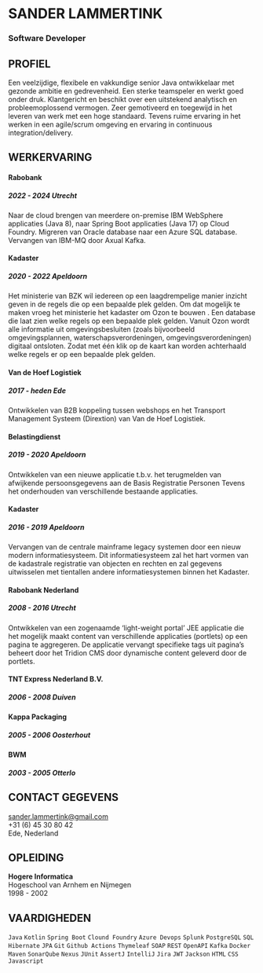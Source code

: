 # SANDER LAMMERTINK
### Software Developer

<div id="container"><div id="left">

## PROFIEL

Een veelzijdige, flexibele en vakkundige senior Java ontwikkelaar met gezonde ambitie en gedrevenheid. Een sterke teamspeler en werkt goed onder druk. Klantgericht en beschikt over een uitstekend analytisch en probleemoplossend vermogen. Zeer gemotiveerd en toegewijd in het leveren van werk met een hoge standaard. Tevens ruime ervaring in het werken in een agile/scrum omgeving en ervaring in continuous integration/delivery.

## WERKERVARING

#### Rabobank
##### <span class="date">2022 - 2024</span> <span class="location">Utrecht</span>
Naar de cloud brengen van meerdere on-premise IBM WebSphere applicaties (Java 8), naar Spring Boot applicaties (Java 17) op Cloud Foundry. Migreren van Oracle database naar een Azure SQL database. Vervangen van IBM-MQ door Axual Kafka.

#### Kadaster
##### <span class="date">2020 - 2022</span> <span class="location">Apeldoorn</span>
Het ministerie van BZK wil iedereen op een laagdrempelige manier inzicht geven in de regels die op een bepaalde plek gelden. Om dat mogelijk te maken vroeg het ministerie het kadaster om Ozon te bouwen . Een database die laat zien welke regels op een bepaalde plek gelden. Vanuit Ozon wordt alle informatie uit omgevingsbesluiten (zoals bijvoorbeeld omgevingsplannen, waterschapsverordeningen, omgevingsverordeningen) digitaal ontsloten. Zodat met één klik op de kaart kan worden achterhaald welke regels er op een bepaalde plek gelden.

#### Van de Hoef Logistiek
##### <span class="date">2017 - heden</span> <span class="location">Ede</span>
Ontwikkelen van B2B koppeling tussen webshops en het Transport Management Systeem (Dirextion) van Van de Hoef Logistiek.

#### Belastingdienst
##### <span class="date">2019 - 2020</span> <span class="location">Apeldoorn</span>

Ontwikkelen van een nieuwe applicatie t.b.v. het terugmelden van afwijkende persoonsgegevens aan de Basis Registratie Personen Tevens het onderhouden van verschillende bestaande applicaties.

#### Kadaster
##### <span class="date">2016 - 2019</span> <span class="location">Apeldoorn</span>

Vervangen van de centrale mainframe legacy systemen door een nieuw modern informatiesysteem. Dit informatiesysteem zal het hart vormen van de kadastrale registratie van objecten en rechten en zal gegevens uitwisselen met tientallen andere informatiesystemen binnen het Kadaster.

#### Rabobank Nederland
##### <span class="date">2008 - 2016</span> <span class="location">Utrecht</span>

Ontwikkelen van een zogenaamde ‘light-weight portal’ JEE applicatie die het mogelijk maakt content van verschillende applicaties (portlets) op een pagina te aggregeren. De applicatie vervangt specifieke tags uit pagina’s beheert door het Tridion CMS door dynamische content geleverd door de portlets.

#### TNT Express Nederland B.V.
##### <span class="date">2006 - 2008</span> <span class="location">Duiven</span>

#### Kappa Packaging
##### <span class="date">2005 - 2006</span> <span class="location">Oosterhout</span>

#### BWM
##### <span class="date">2003 - 2005</span> <span class="location">Otterlo</span>

</div><div id="right">

## CONTACT GEGEVENS

<span class="email">[sander.lammertink@gmail.com](mailto:sander.lammertink@gmail.com)</span>  
<span class="phone">+31 (6) 45 30 80 42</span>  
<span class="location">Ede, Nederland</span>

## OPLEIDING

**Hogere Informatica**  
Hogeschool van Arnhem en Nijmegen  
<span class="date">1998 - 2002</span>

## VAARDIGHEDEN

`Java` `Kotlin` `Spring Boot` `Clound Foundry` `Azure Devops` `Splunk` `PostgreSQL` `SQL`  `Hibernate`  `JPA` `Git` `Github Actions`  `Thymeleaf` `SOAP` `REST` `OpenAPI` `Kafka` `Docker` `Maven` `SonarQube` `Nexus` `JUnit` `AssertJ` `IntelliJ` `Jira` `JWT` `Jackson` `HTML` `CSS` `Javascript`

</div></div>

